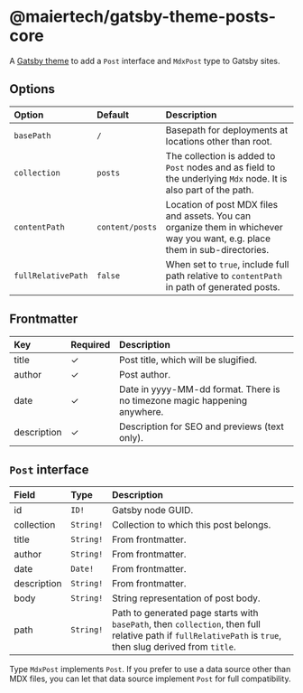 # @maiertech/gatsby-theme-posts-core

A [Gatsby theme](https://www.gatsbyjs.com/docs/themes/what-are-gatsby-themes/)
to add a `Post` interface and `MdxPost` type to Gatsby sites.

## Options

| Option             | Default         | Description                                                                                                                 |
| :----------------- | :-------------- | :-------------------------------------------------------------------------------------------------------------------------- |
| `basePath`         | `/`             | Basepath for deployments at locations other than root.                                                                      |
| `collection`       | `posts`         | The collection is added to `Post` nodes and as field to the underlying `Mdx` node. It is also part of the path.             |
| `contentPath`      | `content/posts` | Location of post MDX files and assets. You can organize them in whichever way you want, e.g. place them in sub-directories. |
| `fullRelativePath` | `false`         | When set to `true`, include full path relative to `contentPath` in path of generated posts.                                 |

## Frontmatter

| Key         | Required | Description                                                               |
| :---------- | :------- | :------------------------------------------------------------------------ |
| title       | ✓        | Post title, which will be slugified.                                      |
| author      | ✓        | Post author.                                                              |
| date        | ✓        | Date in yyyy-MM-dd format. There is no timezone magic happening anywhere. |
| description | ✓        | Description for SEO and previews (text only).                             |

## `Post` interface

| Field       | Type      | Description                                                                                                                                                |
| :---------- | :-------- | :--------------------------------------------------------------------------------------------------------------------------------------------------------- |
| id          | `ID!`     | Gatsby node GUID.                                                                                                                                          |
| collection  | `String!` | Collection to which this post belongs.                                                                                                                     |
| title       | `String!` | From frontmatter.                                                                                                                                          |
| author      | `String!` | From frontmatter.                                                                                                                                          |
| date        | `Date!`   | From frontmatter.                                                                                                                                          |
| description | `String!` | From frontmatter.                                                                                                                                          |
| body        | `String!` | String representation of post body.                                                                                                                        |
| path        | `String!` | Path to generated page starts with `basePath`, then `collection`, then full relative path if `fullRelativePath` is `true`, then slug derived from `title`. |

Type `MdxPost` implements `Post`. If you prefer to use a data source other than
MDX files, you can let that data source implement `Post` for full compatibility.
